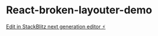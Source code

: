 # React-broken-layouter-demo

[Edit in StackBlitz next generation editor ⚡️](https://stackblitz.com/~/github.com/HassanMostafaa/React-broken-layouter-demo)